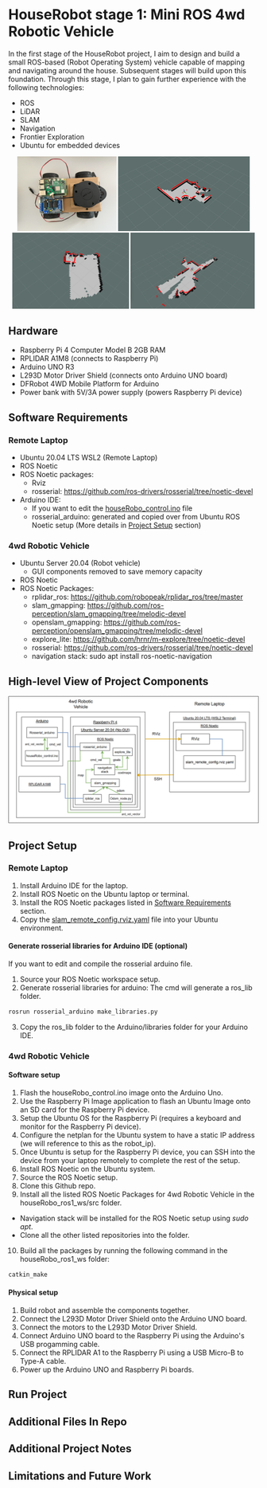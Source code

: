 # HouseRobot stage 1: Mini ROS 4wd Robotic Vehicle
In the first stage of the HouseRobot project, I aim to design and build a small ROS-based (Robot Operating System) vehicle capable of mapping and navigating around the house. Subsequent stages will build upon this foundation. Through this stage, I plan to gain further experience with the following technologies:
- ROS
- LiDAR
- SLAM
- Navigation
- Frontier Exploration
- Ubuntu for embedded devices

<p align="center">
  <img src="Robot_pic.png" alt="Robot Image" width="200">
  <img src="SLAM_map_1.png" alt="Map Image 1" width="265">
  <img src="SLAM_map_2.png" alt="Map Image 2" width="235">
  <img src="SLAM_map_3.png" alt="Map Image 3" width="250">
</p>

## Hardware
- Raspberry Pi 4 Computer Model B 2GB RAM
- RPLIDAR A1M8 (connects to Raspberry Pi)
- Arduino UNO R3
- L293D Motor Driver Shield (connects onto Arduino UNO board)
- DFRobot 4WD Mobile Platform for Arduino
- Power bank with 5V/3A power supply (powers Raspberry Pi device)

## Software Requirements
### Remote Laptop
- Ubuntu 20.04 LTS WSL2 (Remote Laptop)
- ROS Noetic
- ROS Noetic packages:
  - Rviz
  - rosserial: https://github.com/ros-drivers/rosserial/tree/noetic-devel
- Arduino IDE:
  - If you want to edit the [houseRobo_control.ino](Arduino/houseRobo_control/houseRobo_control.ino) file
  - rosserial_arduino: generated and copied over from Ubuntu ROS Noetic setup (More details in [Project Setup](#project-setup) section)

### 4wd Robotic Vehicle
- Ubuntu Server 20.04 (Robot vehicle)
  - GUI components removed to save memory capacity
- ROS Noetic
- ROS Noetic Packages:
  - rplidar_ros: https://github.com/robopeak/rplidar_ros/tree/master
  - slam_gmapping: https://github.com/ros-perception/slam_gmapping/tree/melodic-devel
  - openslam_gmapping: https://github.com/ros-perception/openslam_gmapping/tree/melodic-devel
  - explore_lite: https://github.com/hrnr/m-explore/tree/noetic-devel
  - rosserial: https://github.com/ros-drivers/rosserial/tree/noetic-devel
  - navigation stack: sudo apt install ros-noetic-navigation

## High-level View of Project Components
![Alt text](high_level_diagram.png)

## Project Setup
### Remote Laptop
1. Install Arduino IDE for the laptop.
2. Install ROS Noetic on the Ubuntu laptop or terminal.
3. Install the ROS Noetic packages listed in [Software Requirements](#software-requirements) section.
4. Copy the [slam_remote_config.rviz.yaml](remote_laptop_files/slam_remote_config.rviz.yaml) file into your Ubuntu environment.

#### Generate rosserial libraries for Arduino IDE (optional)
If you want to edit and compile the rosserial arduino file.

1. Source your ROS Noetic workspace setup.
2. Generate rosserial libraries for arduino: The cmd will generate a ros_lib folder.
```bash
rosrun rosserial_arduino make_libraries.py
```  
3. Copy the ros_lib folder to the Arduino/libraries folder for your Arduino IDE.

### 4wd Robotic Vehicle
#### Software setup
1. Flash the houseRobo_control.ino image onto the Arduino Uno.
2. Use the Raspberry Pi Image application to flash an Ubuntu Image onto an SD card for the Raspberry Pi device.
3. Setup the Ubuntu OS for the Raspberry Pi (requires a keyboard and monitor for the Raspberry Pi device).
4. Configure the netplan for the Ubuntu system to have a static IP address (we will reference to this as the robot_ip).
5. Once Ubuntu is setup for the Raspberry Pi device, you can SSH into the device from your laptop remotely to complete the rest of the setup.
6. Install ROS Noetic on the Ubuntu system.
7. Source the ROS Noetic setup.
8. Clone this Github repo.
9. Install all the listed ROS Noetic Packages for 4wd Robotic Vehicle in the houseRobo_ros1_ws/src folder.
  - Navigation stack will be installed for the ROS Noetic setup using *sudo apt*.
  - Clone all the other listed repositories into the folder.
10. Build all the packages by running the following command in the houseRobo_ros1_ws folder:
```bash
catkin_make
```
#### Physical setup
1. Build robot and assemble the components together.
2. Connect the L293D Motor Driver Shield onto the Arduino UNO board.
3. Connect the motors to the L293D Motor Driver Shield.
4. Connect Arduino UNO board to the Raspberry Pi using the Arduino's USB progamming cable.
5. Connect the RPLIDAR A1 to the Raspberry Pi using a USB Micro-B to Type-A cable.
6. Power up the Arduino UNO and Raspberry Pi boards.

## Run Project

## Additional Files In Repo

## Additional Project Notes

## Limitations and Future Work